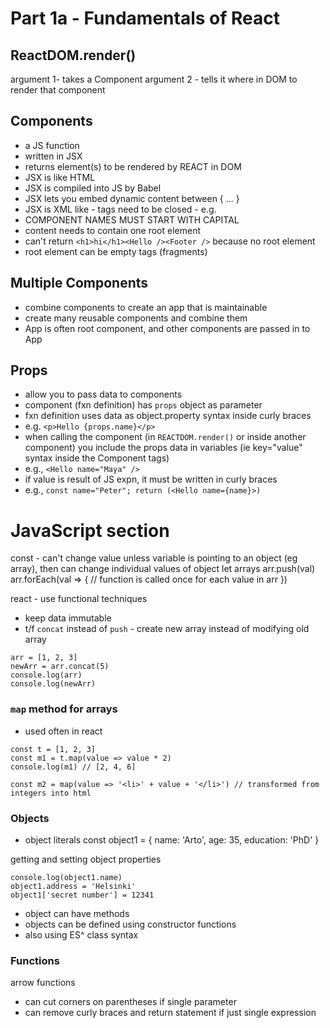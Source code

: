 # Part 1a - Fundamentals of React

## ReactDOM.render()
argument 1- takes a Component
argument 2 - tells it where in DOM to render that component

## Components
* a JS function
* written in JSX
* returns element(s) to be rendered by REACT in DOM
* JSX is like HTML
* JSX is compiled into JS by Babel
* JSX lets you embed dynamic content between { ... }
* JSX is XML like - tags need to be closed - e.g. <br />
* COMPONENT NAMES MUST START WITH CAPITAL
* content needs to contain one root element
* can't return `<h1>hi</h1><Hello /><Footer />` because no root element
* root element can be empty tags (fragments)

## Multiple Components
* combine components to create an app that is maintainable
* create many reusable components and combine them
* App is often root component, and other components are passed in to App

## Props
* allow you to pass data to components
* component (fxn definition) has `props` object as parameter
* fxn definition uses data as object.property syntax inside curly braces
* e.g. `<p>Hello {props.name}</p>`
* when calling the component (in `REACTDOM.render()` or inside another component) you include the props data in variables (ie key="value" syntax inside the Component tags)
* e.g., `<Hello name="Maya" />`
* if value is result of JS expn, it must be written in curly braces
* e.g., `const name="Peter"; return (<Hello name={name}>)`


# JavaScript section

const - can't change value unless variable is pointing to an object (eg array), then can change individual values of object
let
arrays
arr.push(val)
arr.forEach(val => { // function is called once for each value in arr })

react - use functional techniques
- keep data immutable
- t/f `concat` instead of `push` - create new array instead of modifying old array
```
arr = [1, 2, 3]
newArr = arr.concat(5)
console.log(arr)
console.log(newArr)
```
### `map` method for arrays
* used often in react
```
const t = [1, 2, 3]
const m1 = t.map(value => value * 2)
console.log(m1) // [2, 4, 6]

const m2 = map(value => '<li>' + value + '</li>') // transformed from integers into html
```

### Objects
* object literals 
const object1 = {
    name: 'Arto',
    age: 35,
    education: 'PhD'
}

getting and setting object properties
```
console.log(object1.name)
object1.address = 'Helsinki'
object1['secret number'] = 12341
```
* object can have methods
* objects can be defined using constructor functions
* also using ES^ class syntax

### Functions

arrow functions
- can cut corners on parentheses if single parameter
- can remove curly braces and return statement if just single expression